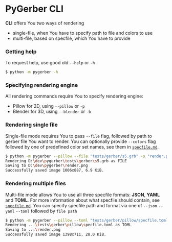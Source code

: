 # PyGerber CLI

**CLI** offers You two ways of rendering

-   single-file, when You have to specify path to file and colors to use
-   multi-file, based on specfile, which You have to provide

### Getting help

To request help, use good old `--help` or `-h`

```bash
$ python -m pygerber -h
```
### Specifying rendering engine
All rendering commands require You to specify rendering engine:
- Pillow for 2D, using `--pillow` or `-p`
- Blender for 3D, using `--blender` or `-b`

### Rendering single file
Single-file mode requires You to pass `--file` flag, followed by path to gerber file You want to render. You can optionally provide `--colors` flag followed by one of predefined color set names, see them in [`specfile.md`](https://github.com/Argmaster/pygerber/blob/external-api/examples/specfile.md).
```bash
$ python -m pygerber --pillow --file "tests/gerber/s5.grb" -s "render.png"
Rendering D:\dev\pygerber\tests\gerber\s5.grb as FILE
Saving to D:\dev\pygerber\render.png
Successfully saved image 1006x887, 6.9 KiB.
```


### Rendering multiple files

Multi-file mode allows You to use all three specfile formats: **JSON**, **YAML** and **TOML**. For more information about what specfile should contain, see [`specfile.md`](https://github.com/Argmaster/pygerber/blob/external-api/examples/specfile.md). You can specify specfile path and format via one of `--json` `--yaml` `--toml` followed by `file path`

```bash
$ python -m pygerber --pillow --toml "tests/gerber/pillow/specfile.toml" -s "render.png"
Rendering ...\tests\gerber\pillow\specfile.toml as TOML
Saving to ...\render.png
Successfully saved image 1398x711, 28.0 KiB.
```
